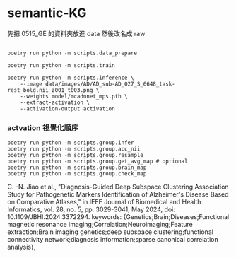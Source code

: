 # semantic-KG
先把 0515_GE 的資料夾放進 data 然後改名成 raw

```shell

poetry run python -m scripts.data_prepare
```

```shell
poetry run python -m scripts.train
```

```shell
poetry run python -m scripts.inference \
    --image data/images/AD/AD_sub-AD_027_S_6648_task-rest_bold.nii_z001_t003.png \
    --weights model/mcadnnet_mps.pth \
    --extract-activation \
    --activation-output activation
```

### actvation 視覺化順序
```shell
poetry run python -m scripts.group.infer
poetry run python -m scripts.group.acc_nii
poetry run python -m scripts.group.resample
poetry run python -m scripts.group.get_avg_map # optional
poetry run python -m scripts.group.brain_map
poetry run python -m scripts.group.check_map
```
C. -N. Jiao et al., "Diagnosis-Guided Deep Subspace Clustering Association Study for Pathogenetic Markers Identification of Alzheimer's Disease Based on Comparative Atlases," in IEEE Journal of Biomedical and Health Informatics, vol. 28, no. 5, pp. 3029-3041, May 2024, doi: 10.1109/JBHI.2024.3372294.
keywords: {Genetics;Brain;Diseases;Functional magnetic resonance imaging;Correlation;Neuroimaging;Feature extraction;Brain imaging genetics;deep subspace clustering;functional connectivity network;diagnosis information;sparse canonical correlation analysis},

